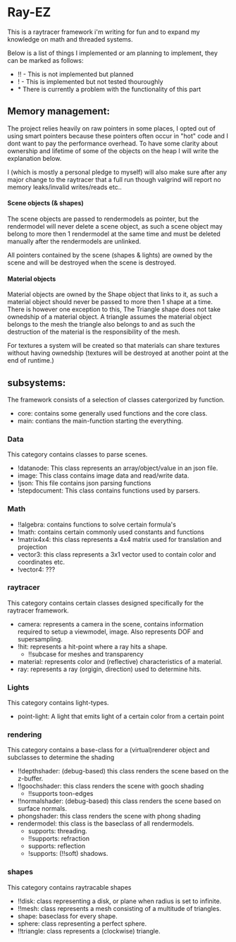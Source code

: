 # Ray-EZ
This is a raytracer framework i'm writing for fun and to expand my knowledge on math and threaded systems.

Below is a list of things I implemented or am planning to implement, they can be marked as follows:
* !! - This is not implemented but planned
* ! - This is implemented but not tested thouroughly
* \* There is currently a problem with the functionality of this part

## Memory management:
The project relies heavily on raw pointers in some places, I opted out of using smart pointers because these pointers often occur in "hot" code and I dont want to pay the performance overhead. To have some clarity about ownership and lifetime of some of the objects on the heap I will write the explanation below.

I (which is mostly a personal pledge to myself) will also make sure after any major change to the raytracer that a full run though valgrind will report no memory leaks/invalid writes/reads etc..

#### Scene objects (& shapes)
The scene objects are passed to rendermodels as pointer, but the rendermodel will never delete a scene object, as such a scene object may belong to more then 1 rendermodel at the same time and must be deleted manually after the rendermodels are unlinked.

All pointers contained by the scene (shapes & lights) are owned by the scene and will be destroyed when the scene is destroyed.

#### Material objects
Material objects are owned by the Shape object that links to it, as such a material object should never be passed to more then 1 shape at a time. There is however one exception to this, The Triangle shape does not take ownedship of a material object. A triangle assumes the material object belongs to the mesh the triangle also belongs to and as such the destruction of the material is the responsibility of the mesh.

For textures a system will be created so that materials can share textures without having ownedship (textures will be destroyed at another point at the end of runtime.)

## subsystems:
The framework consists of a selection of classes catergorized by function.
* core: contains some generally used functions and the core class.
* main: contians the main-function starting the everything.

### Data
This category contains classes to parse scenes.
* !datanode: This class represents an array/object/value in an json file.
* image: This class contains image data and read/write data.
* !json: This file contains json parsing functions
* !stepdocument: This class contains functions used by parsers.

### Math
* !!algebra: contains functions to solve certain formula's
* !math: contains certain commonly used constants and functions
* !matrix4x4: this class represents a 4x4 matrix used for translation and projection
* vector3: this class represents a 3x1 vector used to contain color and coordinates etc.
* !vector4: ???

### raytracer
This category contains certain classes designed specifically for the raytracer framework.
* camera: represents a camera in the scene, contains information required to setup a viewmodel, image. Also represents DOF and supersampling.
* !hit: represents a hit-point where a ray hits a shape.
    + !!subcase for meshes and transparency
* material: represents color and (reflective) characteristics of a material.
* ray: represents a ray (orgigin, direction) used to determine hits.


### Lights
This category contains light-types.
* point-light: A light that emits light of a certain color from a certain point

### rendering
This category contains a base-class for a (virtual)renderer object and subclasses to determine the shading
* !!depthshader: (debug-based) this class renders the scene based on the z-buffer.
* !!goochshader: this class renders the scene with gooch shading
    + !!supports toon-edges
* !!normalshader: (debug-based) this class renders the scene based on surface normals.
* phongshader: this class renders the scene with phong shading
* rendermodel: this class is the baseclass of all rendermodels.
    + supports: threading.
    + !!supports: refraction
    + supports: reflection
    + !supports: (!!soft) shadows.

### shapes
This category contains raytracable shapes
* !!disk: class representing a disk, or plane when radius is set to infinite.
* !!mesh: class represents a mesh consisting of a multitude of triangles.
* shape: baseclass for every shape.
* sphere: class representing a perfect sphere.
* !!triangle: class represents a (clockwise) triangle.
